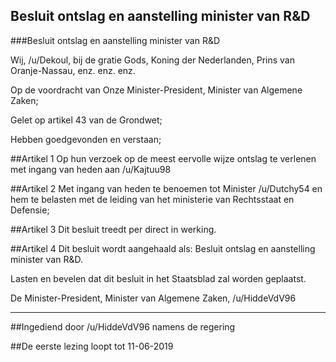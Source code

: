 ## Besluit ontslag en aanstelling minister van R&D 
 
###Besluit ontslag en aanstelling minister van R&D

Wij, /u/Dekoul, bij de gratie Gods, Koning der Nederlanden, Prins van Oranje-Nassau, enz. enz. enz.

Op de voordracht van Onze Minister-President, Minister van Algemene Zaken;

Gelet op artikel 43 van de Grondwet;

Hebben goedgevonden en verstaan;

##Artikel 1
Op hun verzoek op de meest eervolle wijze ontslag te verlenen met ingang van heden aan /u/Kajtuu98

##Artikel 2
Met ingang van heden te benoemen tot Minister
/u/Dutchy54 en hem te belasten met de leiding van het ministerie van Rechtsstaat en Defensie;

##Artikel 3
Dit besluit treedt per direct in werking.

##Artikel 4
Dit besluit wordt aangehaald als: Besluit ontslag en aanstelling minister van R&D.

Lasten en bevelen dat dit besluit in het Staatsblad zal worden geplaatst.

De Minister-President,
Minister van Algemene Zaken,
/u/HiddeVdV96

---

##Ingediend door /u/HiddeVdV96 namens de regering

##De eerste lezing loopt tot 11-06-2019